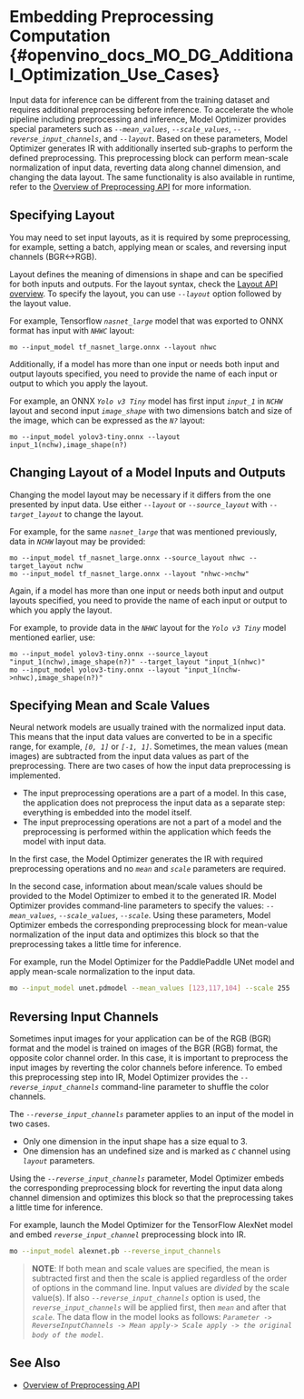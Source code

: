 # Embedding Preprocessing Computation {#openvino_docs_MO_DG_Additional_Optimization_Use_Cases}

Input data for inference can be different from the training dataset and requires additional preprocessing before inference.
To accelerate the whole pipeline including preprocessing and inference, Model Optimizer provides special parameters such as *`--mean_values`*,
*`--scale_values`*, *`--reverse_input_channels`*, and *`--layout`*. Based on these parameters, Model Optimizer generates IR with additionally
inserted sub-graphs to perform the defined preprocessing. This preprocessing block can perform mean-scale normalization of input data,
reverting data along channel dimension, and changing the data layout. 
The same functionality is also available in runtime, refer to the [Overview of Preprocessing API](../../OV_Runtime_UG/preprocessing_overview.md)
for more information.

## Specifying Layout

You may need to set input layouts, as it is required by some preprocessing, for example, setting a batch, applying mean or scales, and reversing input channels (BGR<->RGB).

Layout defines the meaning of dimensions in shape and can be specified for both inputs and outputs.
For the layout syntax, check the [Layout API overview](../../OV_Runtime_UG/layout_overview.md). 
To specify the layout, you can use *`--layout`* option followed by the layout value. 

For example, Tensorflow *`nasnet_large`* model that was exported to ONNX format has input with *`NHWC`* layout:

```
mo --input_model tf_nasnet_large.onnx --layout nhwc
```

Additionally, if a model has more than one input or needs both input and output layouts specified, you need to provide the name of each input or output to which you apply the layout.

For example, an ONNX *`Yolo v3 Tiny`* model has first input *`input_1`* in *`NCHW`* layout and second input *`image_shape`* with two dimensions batch and size of the image, which can be expressed as the *`N?`* layout:

```
mo --input_model yolov3-tiny.onnx --layout input_1(nchw),image_shape(n?)
```

## Changing Layout of a Model Inputs and Outputs

Changing the model layout may be necessary if it differs from the one presented by input data. 
Use either *`--layout`* or *`--source_layout`* with *`--target_layout`* to change the layout.

For example, for the same *`nasnet_large`* that was mentioned previously, data in *`NCHW`* layout may be provided:

```
mo --input_model tf_nasnet_large.onnx --source_layout nhwc --target_layout nchw
mo --input_model tf_nasnet_large.onnx --layout "nhwc->nchw"
```

Again, if a model has more than one input or needs both input and output layouts specified, you need to provide the name of each input or output to which you apply the layout.

For example, to provide data in the *`NHWC`* layout for the *`Yolo v3 Tiny`* model mentioned earlier, use:

```
mo --input_model yolov3-tiny.onnx --source_layout "input_1(nchw),image_shape(n?)" --target_layout "input_1(nhwc)"
mo --input_model yolov3-tiny.onnx --layout "input_1(nchw->nhwc),image_shape(n?)"
```

## Specifying Mean and Scale Values
Neural network models are usually trained with the normalized input data. This means that the input data values are converted to be in a specific range,
for example, *`[0, 1]`* or *`[-1, 1]`*. Sometimes, the mean values (mean images) are subtracted from the input data values as part of the preprocessing.
There are two cases of how the input data preprocessing is implemented.
 * The input preprocessing operations are a part of a model. In this case, the application does not preprocess the input data as a separate step: everything is embedded into the model itself.
 * The input preprocessing operations are not a part of a model and the preprocessing is performed within the application which feeds the model with input data.

In the first case, the Model Optimizer generates the IR with required preprocessing operations and no *`mean`* and *`scale`* parameters are required.

In the second case, information about mean/scale values should be provided to the Model Optimizer to embed it to the generated IR.
Model Optimizer provides command-line parameters to specify the values: *`--mean_values`*, *`--scale_values`*, *`--scale`*.
Using these parameters, Model Optimizer embeds the corresponding preprocessing block for mean-value normalization of the input data
and optimizes this block so that the preprocessing takes a little time for inference.

For example, run the Model Optimizer for the PaddlePaddle UNet model and apply mean-scale normalization to the input data.

```sh
mo --input_model unet.pdmodel --mean_values [123,117,104] --scale 255
```

## Reversing Input Channels <a name="when_to_reverse_input_channels"></a>
Sometimes input images for your application can be of the RGB (BGR) format and the model is trained on images of the BGR (RGB) format,
the opposite color channel order. In this case, it is important to preprocess the input images by reverting the color channels before inference.
To embed this preprocessing step into IR, Model Optimizer provides the *`--reverse_input_channels`* command-line parameter to shuffle the color channels.

The *`--reverse_input_channels`* parameter applies to an input of the model in two cases.
 * Only one dimension in the input shape has a size equal to 3.
 * One dimension has an undefined size and is marked as *`C`* channel using *`layout`* parameters.

Using the *`--reverse_input_channels`* parameter, Model Optimizer embeds the corresponding preprocessing block for reverting
the input data along channel dimension and optimizes this block so that the preprocessing takes a little time for inference.

For example, launch the Model Optimizer for the TensorFlow AlexNet model and embed *`reverse_input_channel`* preprocessing block into IR.

```sh
mo --input_model alexnet.pb --reverse_input_channels
```

> **NOTE**: If both mean and scale values are specified, the mean is subtracted first and then the scale is applied regardless of the order of options
in the command line. Input values are *divided* by the scale value(s). If also *`--reverse_input_channels`* option is used, the *`reverse_input_channels`*
will be applied first, then *`mean`* and after that *`scale`*. The data flow in the model looks as follows:
*`Parameter -> ReverseInputChannels -> Mean apply-> Scale apply -> the original body of the model`*.

## See Also
* [Overview of Preprocessing API](../../OV_Runtime_UG/preprocessing_overview.md)